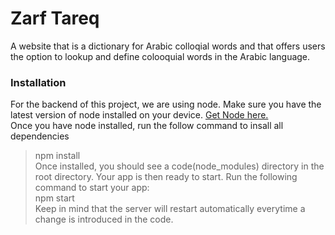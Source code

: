 # Zarf Tareq #
A website that is a dictionary for Arabic colloqial words and that offers users the option to lookup and define colooquial words in the Arabic language.


### Installation ###
For the backend of this project, we are using node. Make sure you have the latest version of node installed on your device. [Get Node here.](https://nodejs.org/en/)  
Once you have node installed, run the follow command to insall all dependencies  
> npm install   
Once installed, you should see a code(node_modules) directory in the root directory. Your app is then ready to start. Run the following command to start your app:  
> npm start  
Keep in mind that the server will restart automatically everytime a change is introduced in the code. 